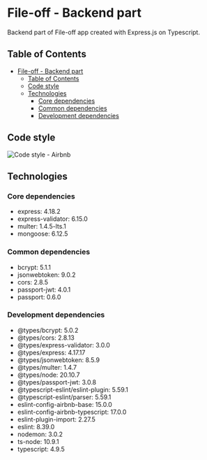 # File-off - Backend part

Backend part of File-off app created with Express.js on Typescript.

## Table of Contents

- [File-off - Backend part](#file-off---backend-part)
  - [Table of Contents](#table-of-contents)
  - [Code style](#code-style)
  - [Technologies](#technologies)
    - [Core dependencies](#core-dependencies)
    - [Common dependencies](#common-dependencies)
    - [Development dependencies](#development-dependencies)

## Code style

![Сode style - Airbnb](https://user-images.githubusercontent.com/59235713/189879167-2451932a-746e-43e8-996f-7829eec98c45.svg)

## Technologies

### Core dependencies

- express: 4.18.2
- express-validator: 6.15.0
- multer: 1.4.5-lts.1
- mongoose: 6.12.5

### Common dependencies

- bcrypt: 5.1.1
- jsonwebtoken: 9.0.2
- cors: 2.8.5
- passport-jwt: 4.0.1
- passport: 0.6.0

### Development dependencies

- @types/bcrypt: 5.0.2
- @types/cors: 2.8.13
- @types/express-validator: 3.0.0
- @types/express: 4.17.17
- @types/jsonwebtoken: 8.5.9
- @types/multer: 1.4.7
- @types/node: 20.10.7
- @types/passport-jwt: 3.0.8
- @typescript-eslint/eslint-plugin: 5.59.1
- @typescript-eslint/parser: 5.59.1
- eslint-config-airbnb-base: 15.0.0
- eslint-config-airbnb-typescript: 17.0.0
- eslint-plugin-import: 2.27.5
- eslint: 8.39.0
- nodemon: 3.0.2
- ts-node: 10.9.1
- typescript: 4.9.5
